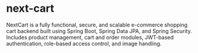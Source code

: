 # next-cart
NextCart is a fully functional, secure, and scalable e-commerce shopping cart backend built using Spring Boot, Spring Data JPA, and Spring Security. Includes product management, cart and order modules, JWT-based authentication, role-based access control, and image handling.
